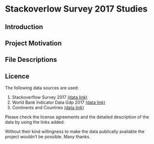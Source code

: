# Stackoverlow Survey 2017 Studies

## Introduction 

## Project Motivation 

## File Descriptions 

## Licence
The following data sources are used: 
1. Stackoverflow Survey 2017 
   [(data link)]( https://www.kaggle.com/stackoverflow/so-survey-2017/data)
2. World Bank Indicator Data Gdp 2017
   [(data link)]( https://data.worldbank.org/indicator ) 
3. Continents and Countries
   [(data link)]( https://statisticstimes.com/geography/countries-by-continents.php )

Please check the license agreements and the detailed description of the data by using the links added.

Without their kind willingness to make the data publically available the project wouldn’t be possible. Many thanks.

